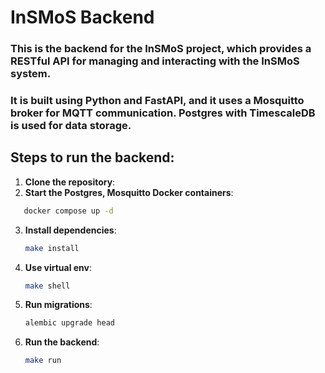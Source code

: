 # InSMoS Backend
### This is the backend for the InSMoS project, which provides a RESTful API for managing and interacting with the InSMoS system.
### It is built using Python and FastAPI, and it uses a Mosquitto broker for MQTT communication. Postgres with TimescaleDB is used for data storage.

## Steps to run the backend:
1. **Clone the repository**:
2. **Start the Postgres, Mosquitto Docker containers**:
```bash
   docker compose up -d
   ```
3. **Install dependencies**:
   ```bash
   make install
   ```
4. **Use virtual env**:
   ```bash
   make shell
   ```
5. **Run migrations**:
   ```bash
   alembic upgrade head
   ```
6. **Run the backend**:
   ```bash
   make run
   ```
